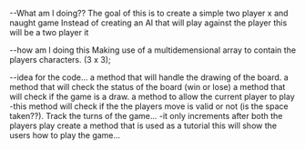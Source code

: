 --What am l doing??
The goal of this is to create a simple two player x and naught game
Instead of creating an AI that will play against the player this will be a two player it

--how am l doing this
Making use of a multidemensional array to contain the players characters. (3 x 3);


--idea for the code...
a method that will handle the drawing of the board.
a method that will check the status of the board (win or lose)
a method that will check if the game is a draw.
a method to allow the current player to play 
 -this method will check if the the players move is valid or not (is the space taken??).
Track the turns of the game...
-it only increments after both the players play
create a method that is used as a tutorial this will show the users how to play the game...
